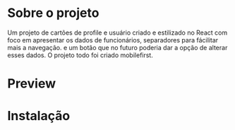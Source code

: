 # Sobre o projeto
 Um projeto de cartões de profile e usuário criado e estilizado no React com foco em apresentar os dados de funcionários, separadores para fácilitar mais a navegação. e um botão que no futuro poderia dar a opção de alterar esses dados. O projeto todo foi criado mobilefirst.
# Preview
# Instalação
